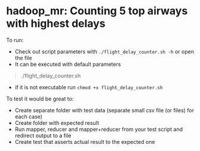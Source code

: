 # hadoop_mr: Counting 5 top airways with highest delays

To run:
 - Check out script parameters with `./flight_delay_counter.sh -h` or open the file 
 - It can be executed with default parameters
  > ./flight_delay_counter.sh
 - if it is not executable run `chmod +x flight_delay_counter.sh`
 
To test it would be great to:
 - Create separate folder with test data (separate small csv file (or files) for each case)
 - Create folder with expected result
 - Run mapper, reducer and mapper+reducer from your test script and redirect output to a file
 - Create test that asserts actual result to the expected one
